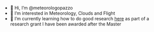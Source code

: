 - 👋 Hi, I’m @meteorologopazzo
- 👀 I’m interested in Meteorology, Clouds and Flight
- 🌱 I’m currently learning how to do good research [here](https://sites.google.com/unimib.it/pasquero/home?authuser=0) as part of a research grant I have been awarded after the Master
